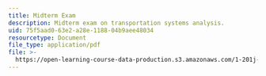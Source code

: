 ```yaml
---
title: Midterm Exam
description: Midterm exam on transportation systems analysis.
uid: 75f5aad0-63e2-a28e-1188-04b9aee48034
resourcetype: Document
file_type: application/pdf
file: >-
  https://open-learning-course-data-production.s3.amazonaws.com/1-201j-transportation-systems-analysis-demand-and-economics-fall-2008/75f5aad063e2a28e118804b9aee48034_MIT1_201JF08_midterm.pdf
---
```

